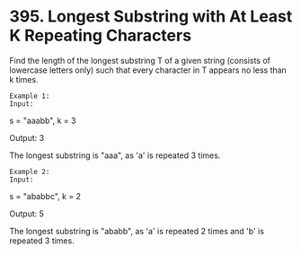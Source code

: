 # 395. Longest Substring with At Least K Repeating Characters

Find the length of the longest substring T of a given string (consists of
        lowercase letters only) such that every character in T appears no less than
        k times.
    

    Example 1:
    Input:
s = "aaabb", k = 3

Output:
3

The longest substring is "aaa", as 'a' is repeated 3 times.

    

    Example 2:
    Input:
s = "ababbc", k = 2

Output:
5

The longest substring is "ababb", as 'a' is repeated 2 times and 'b' is repeated 3 times.